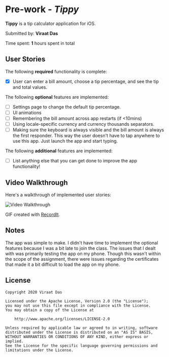 # Pre-work - *Tippy*

**Tippy** is a tip calculator application for iOS.

Submitted by: **Viraat Das**

Time spent: **1** hours spent in total

## User Stories

The following **required** functionality is complete:

* [X] User can enter a bill amount, choose a tip percentage, and see the tip and total values.

The following **optional** features are implemented:
* [ ] Settings page to change the default tip percentage.
* [ ] UI animations
* [ ] Remembering the bill amount across app restarts (if <10mins)
* [ ] Using locale-specific currency and currency thousands separators.
* [ ] Making sure the keyboard is always visible and the bill amount is always the first responder. This way the user doesn't have to tap anywhere to use this app. Just launch the app and start typing.

The following **additional** features are implemented:

- [ ] List anything else that you can get done to improve the app functionality!

## Video Walkthrough 

Here's a walkthrough of implemented user stories:

<img src='http://g.recordit.co/mUQqcGVuw5.gif' title='Video Walkthrough' width='' alt='Video Walkthrough' />

GIF created with [RecordIt](https://recordit.co/).

## Notes

The app was simple to make. I didn't have time to implement the optional features because I was a bit late to join the class. The issues that I dealt with was primarily testing the app on my phone. Though this wasn't
within the scope of the assignment, there were issues regarding the certificates that made it a bit difficult to load
the app on my phone. 

## License

    Copyright 2020 Viraat Das

    Licensed under the Apache License, Version 2.0 (the "License");
    you may not use this file except in compliance with the License.
    You may obtain a copy of the License at

        http://www.apache.org/licenses/LICENSE-2.0

    Unless required by applicable law or agreed to in writing, software
    distributed under the License is distributed on an "AS IS" BASIS,
    WITHOUT WARRANTIES OR CONDITIONS OF ANY KIND, either express or implied.
    See the License for the specific language governing permissions and
    limitations under the License.
